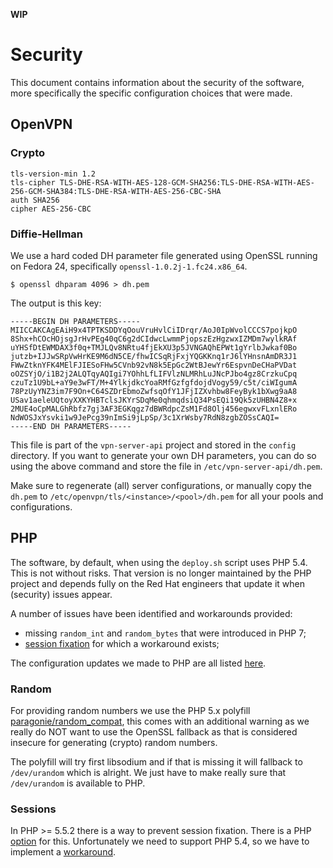 **WIP**

# Security

This document contains information about the security of the software, more 
specifically the specific configuration choices that were made.

## OpenVPN

### Crypto

    tls-version-min 1.2
    tls-cipher TLS-DHE-RSA-WITH-AES-128-GCM-SHA256:TLS-DHE-RSA-WITH-AES-256-GCM-SHA384:TLS-DHE-RSA-WITH-AES-256-CBC-SHA
    auth SHA256
    cipher AES-256-CBC

### Diffie-Hellman

We use a hard coded DH parameter file generated using OpenSSL running on 
Fedora 24, specifically `openssl-1.0.2j-1.fc24.x86_64`.

    $ openssl dhparam 4096 > dh.pem

The output is this key:

```
-----BEGIN DH PARAMETERS-----
MIICCAKCAgEAiH9x4TPTKSDDYqOouVruHvlCiIDrqr/AoJ0IpWvolCCCS7pojkpO
8Shx+hCOcHOjsgJrHvPEg40qC6g2dCIdwcLwmmPjopszEzHgzwxIZMDm7wylkRAf
uYHSfDtEWMDAX3f0q+TMJLQv8NRtu4fjEkXU3p5JVNGAQhEPWt1gYrlbJwkaf0Bo
jutzb+IJJwSRpVwHrKE9M6dN5CE/fhwICSqRjFxjYQGKKnq1rJ6lYHnsnAmDR3J1
FWwZtknYFK4MElFJIESoFHw5CVnb92vN8k5EpGc2WtBJewYr6EspvnDeCHaPVDat
oOZSYjO/i1B2j2ALQTqyAQIgi7YOhhLfLIFVlzNLMRhLuJNcPJbo4gz8CrzkuCpq
czuTz1U9bL+aY9e3wFT/M+4YlkjdkcYoaRMfGzfgfdojdVogy59/c5t/ciWIgumA
78PzUyYNZ3im7F9On+C64SZDrEbmoZwfsqOfY1JFjIZXvhbw8FeyByk1bXwg9aA8
USav1aeleUQtoyXXKYHBTclsJKYrSDqMe0qhmqdsiQ34PsEQi19Qk5zUHBN4Z8+x
2MUE4oCpMALGhRbfz7gj3AF3EGKqgz7dBWRdpcZsM1Fd8Olj456egwxvFLxnlERo
NdWOSJxYsvki1w9JePcg39nImSi9jLpSp/3c1XrWsby7RdN8zgbZOSsCAQI=
-----END DH PARAMETERS-----
```

This file is part of the `vpn-server-api` project and stored in the `config` 
directory. If you want to generate your own DH parameters, you can do so 
using the above command and store the file in `/etc/vpn-server-api/dh.pem`.

Make sure to regenerate (all) server configurations, or manually copy the 
`dh.pem` to `/etc/openvpn/tls/<instance>/<pool>/dh.pem` for all your pools
and configurations.

## PHP

The software, by default, when using the `deploy.sh` script uses PHP 5.4. This
is not without risks. That version is no longer maintained by the PHP project
and depends fully on the Red Hat engineers that update it when (security) 
issues appear.

A number of issues have been identified and workarounds provided:

- missing `random_int` and `random_bytes` that were introduced in PHP 7;
- [session fixation](https://en.wikipedia.org/wiki/Session_fixation) for which 
  a workaround exists;

The configuration updates we made to PHP are all listed 
[here](resources/99-eduvpn.ini).

### Random

For providing random numbers we use the PHP 5.x polyfill 
[paragonie/random_compat](https://github.com/paragonie/random_compat), this 
comes with an additional warning as we really do NOT want to use the OpenSSL 
fallback as that is considered insecure for generating (crypto) random numbers.

The polyfill will try first libsodium and if that is missing it will fallback 
to `/dev/urandom` which is alright. We just have to make really sure that 
`/dev/urandom` is available to PHP.

### Sessions

In PHP >= 5.5.2 there is a way to prevent session fixation. There is a PHP 
[option](https://secure.php.net/manual/en/session.configuration.php#ini.session.use-strict-mode)
for this. Unfortunately we need to support PHP 5.4, so we have to implement a
[workaround](https://paragonie.com/blog/2015/04/fast-track-safe-and-secure-php-sessions).
